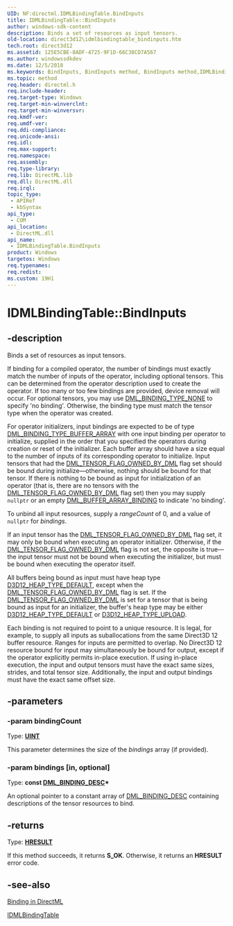 ```yaml
---
UID: NF:directml.IDMLBindingTable.BindInputs
title: IDMLBindingTable::BindInputs
author: windows-sdk-content
description: Binds a set of resources as input tensors.
old-location: direct3d12\idmlbindingtable_bindinputs.htm
tech.root: direct3d12
ms.assetid: 125E5CBE-8ADF-4725-9F1D-66C38CD7A567
ms.author: windowssdkdev
ms.date: 12/5/2018
ms.keywords: BindInputs, BindInputs method, BindInputs method,IDMLBindingTable interface, IDMLBindingTable interface,BindInputs method, IDMLBindingTable.BindInputs, IDMLBindingTable::BindInputs, direct3d12.idmlbindingtable_bindinputs, directml/IDMLBindingTable::BindInputs
ms.topic: method
req.header: directml.h
req.include-header: 
req.target-type: Windows
req.target-min-winverclnt: 
req.target-min-winversvr: 
req.kmdf-ver: 
req.umdf-ver: 
req.ddi-compliance: 
req.unicode-ansi: 
req.idl: 
req.max-support: 
req.namespace: 
req.assembly: 
req.type-library: 
req.lib: DirectML.lib
req.dll: DirectML.dll
req.irql: 
topic_type:
 - APIRef
 - kbSyntax
api_type:
 - COM
api_location:
 - DirectML.dll
api_name:
 - IDMLBindingTable.BindInputs
product: Windows
targetos: Windows
req.typenames: 
req.redist: 
ms.custom: 19H1
---
```


# IDMLBindingTable::BindInputs

## -description

Binds a set of resources as input tensors.

If binding for a compiled operator, the number of bindings must exactly match the number of inputs of the
operator, including optional tensors. This can be determined from the operator description used to create
the operator. If too many or too few bindings are provided, device removal will occur. For optional tensors, you may use [DML_BINDING_TYPE_NONE](/windows/desktop/api/directml/ne-directml-dml_binding_type) to specify 'no binding'. Otherwise, the binding type must match the tensor
type when the operator was created.

For operator initializers, input bindings are expected to be of type [DML_BINDING_TYPE_BUFFER_ARRAY](/windows/desktop/api/directml/ne-directml-dml_binding_type) with one
input binding per operator to initialize, supplied in the order that you specified the operators during creation
or reset of the initializer. Each buffer array should have a size equal to the number of inputs of its
corresponding operator to initialize. Input tensors that had the [DML_TENSOR_FLAG_OWNED_BY_DML](/windows/desktop/api/directml/ne-directml-dml_tensor_flags) flag set should be
bound during initialize&mdash;otherwise, nothing should be bound for that tensor. If there is nothing to be bound
as input for initialization of an operator (that is, there are no tensors with the [DML_TENSOR_FLAG_OWNED_BY_DML](/windows/desktop/api/directml/ne-directml-dml_tensor_flags) flag
set) then you may supply `nullptr` or an empty [DML_BUFFER_ARRAY_BINDING](/windows/desktop/api/directml/ns-directml-dml_buffer_array_binding) to indicate 'no binding'.
		
To unbind all input resources, supply a *rangeCount* of 0, and a value of `nullptr` for *bindings*.

If an input tensor has the [DML_TENSOR_FLAG_OWNED_BY_DML](/windows/desktop/api/directml/ne-directml-dml_tensor_flags) flag set, it may only be bound when executing an operator
initializer. Otherwise, if the [DML_TENSOR_FLAG_OWNED_BY_DML](/windows/desktop/api/directml/ne-directml-dml_tensor_flags) flag is not set, the opposite is true&mdash;the
input tensor must not be bound when executing the initializer, but must be bound when executing the
operator itself.
		
All buffers being bound as input must have heap type [D3D12_HEAP_TYPE_DEFAULT](/windows/desktop/api/d3d12/ne-d3d12-d3d12_heap_type), except when the
[DML_TENSOR_FLAG_OWNED_BY_DML](/windows/desktop/api/directml/ne-directml-dml_tensor_flags) flag is set. If the [DML_TENSOR_FLAG_OWNED_BY_DML](/windows/desktop/api/directml/ne-directml-dml_tensor_flags) is set for a tensor that is being bound
as input for an initializer, the buffer's heap type may be either [D3D12_HEAP_TYPE_DEFAULT](/windows/desktop/api/d3d12/ne-d3d12-d3d12_heap_type) or [D3D12_HEAP_TYPE_UPLOAD](/windows/desktop/api/d3d12/ne-d3d12-d3d12_heap_type).

Each binding is not required to point to a unique resource. It is legal, for example, to supply all inputs
as suballocations from the same Direct3D 12 buffer resource. Ranges for inputs are permitted to overlap. No Direct3D 12
resource bound for input may simultaneously be bound for output, except if the operator explicitly permits
in-place execution. If using in-place execution, the input and output tensors must have the exact same sizes,
strides, and total tensor size. Additionally, the input and output bindings must have the exact same offset
size.

## -parameters

### -param bindingCount

Type: [**UINT**](/windows/desktop/winprog/windows-data-types)

This parameter determines the size of the *bindings* array (if provided).

### -param bindings [in, optional]

Type: **const [DML_BINDING_DESC](/windows/desktop/api/directml/ns-directml-dml_binding_desc)\***

An optional pointer to a constant array of [DML_BINDING_DESC](/windows/desktop/api/directml/ns-directml-dml_binding_desc) containing descriptions of the tensor resources to bind.

## -returns

Type: [**HRESULT**](/windows/desktop/winprog/windows-data-types)

If this method succeeds, it returns **S_OK**. Otherwise, it returns an **HRESULT** error code.

## -see-also

<a href="/windows/desktop/direct3d12/dml-binding">Binding in DirectML</a>

<a href="https://docs.microsoft.com/windows/desktop/api/directml/nn-directml-idmlbindingtable">IDMLBindingTable</a>
